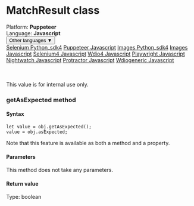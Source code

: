 # MatchResult class
<div class='platform-bar-container-div'><div class='platform-bar-div'>Platform:  <b> Puppeteer</b>
</div><div class='platform-bar-div'>Language: <b>Javascript</b></div><div class='dropdown-button-container-div'><button class='sdk-language-dropdown-button'>Other languages ▼</button><div class='dropdown-content'>
<a href='../../selenium/python_sdk4/matchresult'>Selenium Python_sdk4</a>
<a href='../../puppeteer/javascript/matchresult'>Puppeteer Javascript</a>
<a href='../../images/python_sdk4/matchresult'>Images Python_sdk4</a>
<a href='../../images/javascript/matchresult'>Images Javascript</a>
<a href='../../selenium4/javascript/matchresult'>Selenium4 Javascript</a>
<a href='../../wdio4/javascript/matchresult'>Wdio4 Javascript</a>
<a href='../../playwright/javascript/matchresult'>Playwright Javascript</a>
<a href='../../nightwatch/javascript/matchresult'>Nightwatch Javascript</a>
<a href='../../protractor/javascript/matchresult'>Protractor Javascript</a>
<a href='../../wdiogeneric/javascript/matchresult'>Wdiogeneric Javascript</a>
</div></div><br /><br /></div>




This value is for internal use only.


### getAsExpected method
#### Syntax


    let value = obj.getAsExpected();
    value = obj.asExpected;
    

Note that this feature is available as both a method and a property.

#### Parameters

This method does not take any parameters.

#### Return value

Type:  boolean
